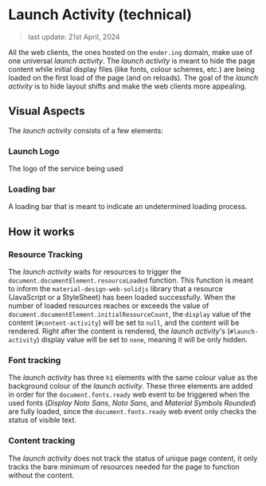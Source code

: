 # Launch Activity (technical)

> last update: 21st April, 2024

All the web clients, the ones hosted on the `ender.ing` domain, make use of one universal *launch activity*. The *launch activity* is meant to hide the page content while initial display files (like fonts, colour schemes, etc.) are being loaded on the first load of the page (and on reloads). The goal of the *launch activity* is to hide layout shifts and make the web clients more appealing.

## Visual Aspects

The *launch activity* consists of a few elements:

### Launch Logo

The logo of the service being used

### Loading bar

A loading bar that is meant to indicate an undetermined loading process.

## How it works

### Resource Tracking

The *launch activity* waits for resources to trigger the `document.documentElement.resourceLoaded` function. This function is meant to inform the `material-design-web-solidjs` library that a resource (JavaScript or a StyleSheet) has been loaded successfully. When the number of loaded resources reaches or exceeds the value of `document.documentElement.initialResourceCount`, the `display` value of the content (`#content-activity`) will be set to `null`, and the content will be rendered. Right after the content is rendered, the *launch activity*'s (`#launch-activity`) display value will be set to `none`, meaning it will be only hidden.

### Font tracking

The *launch activity* has three `h1` elements with the same colour value as the background colour of the *launch activity*. These three elements are added in order for the `document.fonts.ready` web event to be triggered when the used fonts (*Display Noto Sans*, *Noto Sans*, and *Material Symbols Rounded*) are fully loaded, since the `document.fonts.ready` web event only checks the status of visible text.

### Content tracking

The *launch activity* does not track the status of unique page content, it only tracks the bare minimum of resources needed for the page to function without the content.
